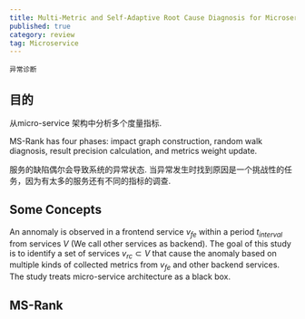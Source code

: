 ```yaml
---
title: Multi-Metric and Self-Adaptive Root Cause Diagnosis for Microservice Application
published: true
category: review
tag: Microservice
---
```


`异常诊断`

## 目的

从micro-service 架构中分析多个度量指标.

MS-Rank has four phases: impact graph construction, random walk diagnosis, result precision calculation, and metrics weight update.

服务的缺陷偶尔会导致系统的异常状态. 当异常发生时找到原因是一个挑战性的任务，因为有太多的服务还有不同的指标的调查.


## Some Concepts 

An annomaly is observed in a frontend service $v_{fe}$ within a period $t_{interval}$ from services $V$ (We call other services as backend). The goal of this study is to identify a set of services $v_{rc} \subset V$ that cause the anomaly based on multiple kinds of collected metrics from $v_{fe}$ and other backend services. The study treats micro-service architecture as a black box.

## MS-Rank

